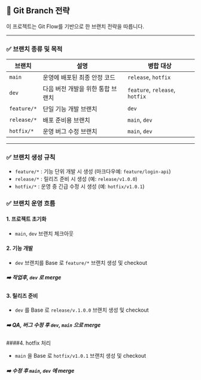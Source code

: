 ## 📌 Git Branch 전략

이 프로젝트는 Git Flow를 기반으로 한 브랜치 전략을 따릅니다.

---

### ✅ 브랜치 종류 및 목적

| 브랜치 | 설명 | 병합 대상 |
|--------|------|-----------|
| `main` | 운영에 배포된 최종 안정 코드 | `release`, `hotfix` |
| `dev` | 다음 버전 개발을 위한 통합 브랜치 | `feature`, `release`, `hotfix` |
| `feature/*` | 단일 기능 개발 브랜치 | `dev` |
| `release/*` | 배포 준비용 브랜치 | `main`, `dev` |
| `hotfix/*` | 운영 버그 수정 브랜치 | `main`, `dev` |

---

### ✅ 브랜치 생성 규칙

- `feature/*` : 기능 단위 개발 시 생성 (마크다우예: `feature/login-api`)
- `release/*` : 릴리즈 준비 시 생성 (예: `release/v1.0.0`)
- `hotfix/*` : 운영 중 긴급 수정 시 생성 (예: `hotfix/v1.0.1`)

### ✅ 브랜치 운영 흐름

#### 1. 프로젝트 초기화
- `main`, `dev` 브랜치 체크아웃


#### 2. 기능 개발
- `dev` 브랜치를 Base 로 `feature/*` 브랜치 생성 및 checkout

##### ➡️ 작업후, `dev` 로 merge


#### 3. 릴리즈 준비
- `dev` 를 Base 로 `release/v.1.0.0` 브랜치 생성 및 checkout

##### ➡️ QA, 버그 수정 후 `dev`, `main` 으로 merge


####4. hotfix 처리
- `main` 을 Base 로 `hotfix/v1.0.1` 브랜치 생성 및 checkout

##### ➡️ 수정 후 `main`, `dev` 에 merge